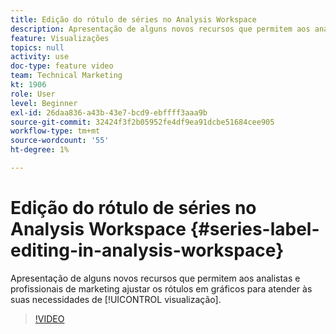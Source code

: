 ```yaml
---
title: Edição do rótulo de séries no Analysis Workspace
description: Apresentação de alguns novos recursos que permitem aos analistas e profissionais de marketing ajustar os rótulos em gráficos para atender às suas necessidades de visualização.
feature: Visualizações
topics: null
activity: use
doc-type: feature video
team: Technical Marketing
kt: 1906
role: User
level: Beginner
exl-id: 26daa836-a43b-43e7-bcd9-ebffff3aaa9b
source-git-commit: 32424f3f2b05952fe4df9ea91dcbe51684cee905
workflow-type: tm+mt
source-wordcount: '55'
ht-degree: 1%

---
```


# Edição do rótulo de séries no Analysis Workspace {#series-label-editing-in-analysis-workspace}

Apresentação de alguns novos recursos que permitem aos analistas e profissionais de marketing ajustar os rótulos em gráficos para atender às suas necessidades de [!UICONTROL visualização].

>[!VIDEO](https://video.tv.adobe.com/v/23728/?quality=12)
